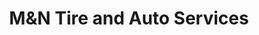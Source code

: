 ---
title: "M&N Tire and Auto Services"
url: /bethlehem/mandn-tire-and-auto-services/
shop: tyres
---